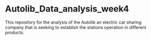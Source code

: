 # Autolib_Data_analysis_week4
This repository for the analysis of the Autolib an electric car sharing company that is seeking to establish the stations operation in different products.
